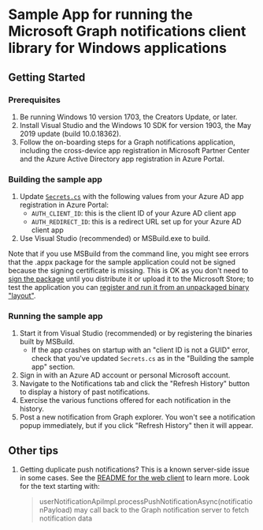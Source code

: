 # Sample App for running the Microsoft Graph notifications client library for Windows applications

## Getting Started

### Prerequisites

1. Be running Windows 10 version 1703, the Creators Update, or later.
1. Install Visual Studio and the Windows 10 SDK for version 1903,
   the May 2019 update (build 10.0.18362).
1. Follow the on-boarding steps for a Graph notifications application,
   including the cross-device app registration in Microsoft Partner Center
   and the Azure Active Directory app registration in Azure Portal.

### Building the sample app
1. Update [`Secrets.cs`](Secrets.cs) with the following values from your
   Azure AD app registration in Azure Portal:
   * `AUTH_CLIENT_ID`: this is the client ID of your Azure AD client app
   * `AUTH_REDIRECT_ID`: this is a redirect URL set up for your Azure AD client app
1. Use Visual Studio (recommended) or MSBuild.exe to build.

Note that if you use MSBuild from the command line, you might see errors
that the .appx package for the sample application could not be signed
because the signing certificate is missing. This is OK as you don't need to [sign the package](https://docs.microsoft.com/windows/msix/package/signing-package-overview)
until you distribute it or upload it to the Microsoft Store; to test the
application you can [register and run it from an unpackaged binary
"layout"](https://docs.microsoft.com/windows/uwp/debug-test-perf/loose-file-registration).

### Running the sample app
1. Start it from Visual Studio (recommended) or by registering the binaries built by MSBuild.
   * If the app crashes on startup with an "client ID is not a GUID" error,
     check that you've updated `Secrets.cs` as in the "Building the sample app" section.
1. Sign in with an Azure AD account or personal Microsoft account.
1. Navigate to the Notifications tab and click the "Refresh History" button to display
   a history of past notifications.
1. Exercise the various functions offered for each notification in the history.
1. Post a new notification from Graph explorer. You won't see a notification popup
   immediately, but if you click "Refresh History" then it will appear.

## Other tips

1. Getting duplicate push notifications? This is a known server-side issue in some cases.
   See the [README for the web client](https://www.npmjs.com/package/@microsoft/user-notifications-client) to learn more. Look for the text starting with:
   > userNotificationApiImpl.processPushNotificationAsync(notificationPayload) may call back to the Graph notification server to fetch notification data
